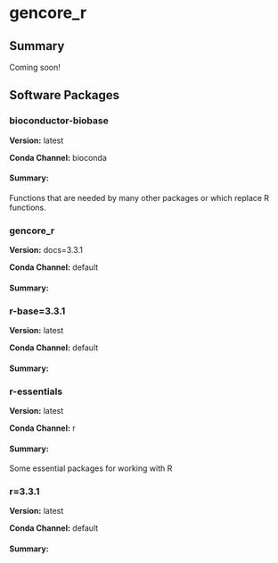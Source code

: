 # gencore_r
## Summary

Coming soon!

## Software Packages

### bioconductor-biobase
**Version:** latest

**Conda Channel:** bioconda

#### Summary:
Functions that are needed by many other packages or which replace R functions.



### gencore_r
**Version:** docs=3.3.1

**Conda Channel:** default

#### Summary:




### r-base=3.3.1
**Version:** latest

**Conda Channel:** default

#### Summary:




### r-essentials
**Version:** latest

**Conda Channel:** r

#### Summary:
Some essential packages for working with R



### r=3.3.1
**Version:** latest

**Conda Channel:** default

#### Summary:




